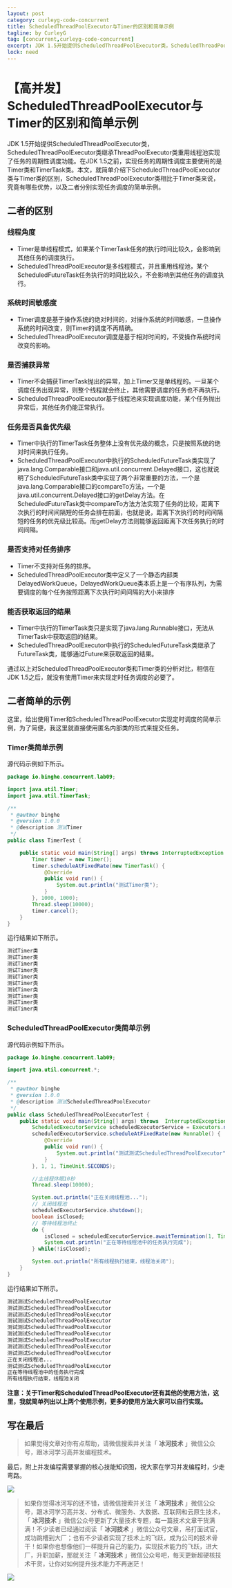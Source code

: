 ```yaml
---
layout: post
category: curleyg-code-concurrent
title: ScheduledThreadPoolExecutor与Timer的区别和简单示例
tagline: by CurleyG
tag: [concurrent,curleyg-code-concurrent]
excerpt: JDK 1.5开始提供ScheduledThreadPoolExecutor类，ScheduledThreadPoolExecutor类继承ThreadPoolExecutor类重用线程池实现了任务的周期性调度功能。在JDK 1.5之前，实现任务的周期性调度主要使用的是Timer类和TimerTask类。本文，就简单介绍下ScheduledThreadPoolExecutor类与Timer类的区别，ScheduledThreadPoolExecutor类相比于Timer类来说，究竟有哪些优势，以及二者分别实现任务调度的简单示例。
lock: need
---
```


# 【高并发】ScheduledThreadPoolExecutor与Timer的区别和简单示例

JDK 1.5开始提供ScheduledThreadPoolExecutor类，ScheduledThreadPoolExecutor类继承ThreadPoolExecutor类重用线程池实现了任务的周期性调度功能。在JDK 1.5之前，实现任务的周期性调度主要使用的是Timer类和TimerTask类。本文，就简单介绍下ScheduledThreadPoolExecutor类与Timer类的区别，ScheduledThreadPoolExecutor类相比于Timer类来说，究竟有哪些优势，以及二者分别实现任务调度的简单示例。

## 二者的区别

### 线程角度

- Timer是单线程模式，如果某个TimerTask任务的执行时间比较久，会影响到其他任务的调度执行。
- ScheduledThreadPoolExecutor是多线程模式，并且重用线程池，某个ScheduledFutureTask任务执行的时间比较久，不会影响到其他任务的调度执行。

### 系统时间敏感度

- Timer调度是基于操作系统的绝对时间的，对操作系统的时间敏感，一旦操作系统的时间改变，则Timer的调度不再精确。
- ScheduledThreadPoolExecutor调度是基于相对时间的，不受操作系统时间改变的影响。

### 是否捕获异常

- Timer不会捕获TimerTask抛出的异常，加上Timer又是单线程的。一旦某个调度任务出现异常，则整个线程就会终止，其他需要调度的任务也不再执行。
- ScheduledThreadPoolExecutor基于线程池来实现调度功能，某个任务抛出异常后，其他任务仍能正常执行。

### 任务是否具备优先级

- Timer中执行的TimerTask任务整体上没有优先级的概念，只是按照系统的绝对时间来执行任务。
- ScheduledThreadPoolExecutor中执行的ScheduledFutureTask类实现了java.lang.Comparable接口和java.util.concurrent.Delayed接口，这也就说明了ScheduledFutureTask类中实现了两个非常重要的方法，一个是java.lang.Comparable接口的compareTo方法，一个是java.util.concurrent.Delayed接口的getDelay方法。在ScheduledFutureTask类中compareTo方法方法实现了任务的比较，距离下次执行的时间间隔短的任务会排在前面，也就是说，距离下次执行的时间间隔短的任务的优先级比较高。而getDelay方法则能够返回距离下次任务执行的时间间隔。

### 是否支持对任务排序

- Timer不支持对任务的排序。
- ScheduledThreadPoolExecutor类中定义了一个静态内部类DelayedWorkQueue，DelayedWorkQueue类本质上是一个有序队列，为需要调度的每个任务按照距离下次执行时间间隔的大小来排序

### 能否获取返回的结果

- Timer中执行的TimerTask类只是实现了java.lang.Runnable接口，无法从TimerTask中获取返回的结果。
- ScheduledThreadPoolExecutor中执行的ScheduledFutureTask类继承了FutureTask类，能够通过Future来获取返回的结果。

通过以上对ScheduledThreadPoolExecutor类和Timer类的分析对比，相信在JDK 1.5之后，就没有使用Timer来实现定时任务调度的必要了。

## 二者简单的示例

这里，给出使用Timer和ScheduledThreadPoolExecutor实现定时调度的简单示例，为了简便，我这里就直接使用匿名内部类的形式来提交任务。

### Timer类简单示例

源代码示例如下所示。

```java
package io.binghe.concurrent.lab09;

import java.util.Timer;
import java.util.TimerTask;

/**
 * @author binghe
 * @version 1.0.0
 * @description 测试Timer
 */
public class TimerTest {

    public static void main(String[] args) throws InterruptedException {
        Timer timer = new Timer();
        timer.scheduleAtFixedRate(new TimerTask() {
            @Override
            public void run() {
                System.out.println("测试Timer类");
            }
        }, 1000, 1000);
        Thread.sleep(10000);
        timer.cancel();
    }
}
```



运行结果如下所示。

```bash
测试Timer类
测试Timer类
测试Timer类
测试Timer类
测试Timer类
测试Timer类
测试Timer类
测试Timer类
测试Timer类
测试Timer类
```



### ScheduledThreadPoolExecutor类简单示例

源代码示例如下所示。

```java
package io.binghe.concurrent.lab09;

import java.util.concurrent.*;

/**
 * @author binghe
 * @version 1.0.0
 * @description 测试ScheduledThreadPoolExecutor
 */
public class ScheduledThreadPoolExecutorTest {
    public static void main(String[] args) throws  InterruptedException {
        ScheduledExecutorService scheduledExecutorService = Executors.newScheduledThreadPool(3);
        scheduledExecutorService.scheduleAtFixedRate(new Runnable() {
            @Override
            public void run() {
                System.out.println("测试测试ScheduledThreadPoolExecutor");
            }
        }, 1, 1, TimeUnit.SECONDS);

        //主线程休眠10秒
        Thread.sleep(10000);

        System.out.println("正在关闭线程池...");
        // 关闭线程池
        scheduledExecutorService.shutdown();
        boolean isClosed;
        // 等待线程池终止
        do {
            isClosed = scheduledExecutorService.awaitTermination(1, TimeUnit.DAYS);
            System.out.println("正在等待线程池中的任务执行完成");
        } while(!isClosed);

        System.out.println("所有线程执行结束，线程池关闭");
    }
}
```



运行结果如下所示。

```bash
测试测试ScheduledThreadPoolExecutor
测试测试ScheduledThreadPoolExecutor
测试测试ScheduledThreadPoolExecutor
测试测试ScheduledThreadPoolExecutor
测试测试ScheduledThreadPoolExecutor
测试测试ScheduledThreadPoolExecutor
测试测试ScheduledThreadPoolExecutor
测试测试ScheduledThreadPoolExecutor
测试测试ScheduledThreadPoolExecutor
正在关闭线程池...
测试测试ScheduledThreadPoolExecutor
正在等待线程池中的任务执行完成
所有线程执行结束，线程池关闭
```



**注意：关于Timer和ScheduledThreadPoolExecutor还有其他的使用方法，这里，我就简单列出以上两个使用示例，更多的使用方法大家可以自行实现。**


## 写在最后

> 如果觉得文章对你有点帮助，请微信搜索并关注「 **冰河技术** 」微信公众号，跟冰河学习高并发编程技术。


最后，附上并发编程需要掌握的核心技能知识图，祝大家在学习并发编程时，少走弯路。

![](https://img-blog.csdnimg.cn/20200322144644983.jpg?x-oss-process=image/watermark,type_ZmFuZ3poZW5naGVpdGk,shadow_10,text_aHR0cHM6Ly9ibG9nLmNzZG4ubmV0L2wxMDI4Mzg2ODA0,size_16,color_FFFFFF,t_70#pic_center)

> 如果你觉得冰河写的还不错，请微信搜索并关注「 **冰河技术** 」微信公众号，跟冰河学习高并发、分布式、微服务、大数据、互联网和云原生技术，「 **冰河技术** 」微信公众号更新了大量技术专题，每一篇技术文章干货满满！不少读者已经通过阅读「 **冰河技术** 」微信公众号文章，吊打面试官，成功跳槽到大厂；也有不少读者实现了技术上的飞跃，成为公司的技术骨干！如果你也想像他们一样提升自己的能力，实现技术能力的飞跃，进大厂，升职加薪，那就关注「 **冰河技术** 」微信公众号吧，每天更新超硬核技术干货，让你对如何提升技术能力不再迷茫！


![](https://img-blog.csdnimg.cn/20200906013715889.png)

